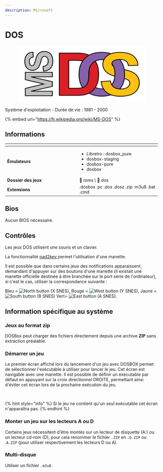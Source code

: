 ```yaml
---
description: Microsoft
---
```


# DOS

<div align="left"><figure><img src="https://raw.githubusercontent.com/fabricecaruso/es-theme-carbon/52ff37c9e265587d006945a2ba695b5a962b3a3d/art/logos/pc.svg" alt=""><figcaption></figcaption></figure></div>

Système d'exploitation - Durée de vie : 1981 - 2000

{% embed url="https://fr.wikipedia.org/wiki/MS-DOS" %}

## Informations

<table data-header-hidden><thead><tr><th width="224"></th><th></th></tr></thead><tbody><tr><td><strong>Émulateurs</strong></td><td><ul><li>Libretro : dosbox_pure</li><li>dosbox-staging</li><li>dosbox-pure</li><li>dosbox</li></ul></td></tr><tr><td><strong>Dossier des jeux</strong></td><td><span data-gb-custom-inline data-tag="emoji" data-code="1f4c2">📂</span> roms \ <span data-gb-custom-inline data-tag="emoji" data-code="1f4c2">📂</span> dos</td></tr><tr><td><strong>Extensions</strong></td><td>.dosbox .pc .dos .dosz .zip .m3u8 .bat .cmd</td></tr></tbody></table>

## Bios

Aucun BIOS nécessaire.

## Contrôles

Les jeux DOS utilisent une souris et un clavier.&#x20;

La fonctionnalité [pad2key ](../../../controleurs/pad2key.md)permet l'utilisation d'une manette.

Il est possible que dans certains jeux des notifications apparaissent, demandant d'appuyer sur des boutons d'une manette (il existait une manette officielle destinée à être branchée sur le port série de l'ordinateur), si c'est le cas, utiliser la correspondance suivante :

Bleu = ![North button (X SNES)](https://wiki.batocera.org/_media/wiki:north.png?w=20\&tok=be3bd1), Rouge = ![West button (Y SNES)](https://wiki.batocera.org/_media/wiki:west.png?w=20\&tok=aee81f), Jaune = ![South button (B SNES)](https://wiki.batocera.org/_media/wiki:south.png?w=20\&tok=c3eef3) Vert= ![East button (A SNES)](https://wiki.batocera.org/_media/wiki:east.png?w=20\&tok=2276b1).

## Information spécifique au système

### Jeux au format zip

DOSBox peut charger des fichiers directement depuis une archive **ZIP** sans extraction préalable.

### Démarrer un jeu

Le premier écran affiché lors du lancement d'un jeu avec DOSBOX permet de sélectionner l'exécutable à utiliser pour lancer le jeu. Cet écran est navigable avec une manette. Il est possible de définir un exécutable par défaut en appuyant sur la croix directionnel DROITE, permettant ainsi d'éviter cet écran lors de la prochaine exécution du jeu.

<div align="left"><figure><img src="https://i.imgur.com/Ykgv1UU.png" alt=""><figcaption></figcaption></figure></div>

{% hint style="info" %}
Si le jeu ne contient qu'un seul exécutable cet écran n'apparaîtra pas.
{% endhint %}

### Monter un jeu sur les lecteurs A ou D <a href="#mount-zip-as-a-or-d-drive" id="mount-zip-as-a-or-d-drive"></a>

Certains jeux nécessitent d'être montés sur un lecteur de disquette (A:) ou un lecteur cd-rom (D), pour cela renommer le fichier `.ZIP` en `.D.ZIP` ou .`A.ZIP` (pour utiliser respectivement les lecteurs D ou A).

### Multi-disque

Utiliser un fichier `.m3u8`.
